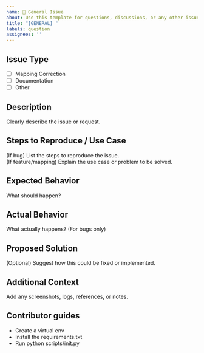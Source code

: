 ```yaml
---
name: 📝 General Issue
about: Use this template for questions, discussions, or any other issue related to the NAMASTE project
title: "[GENERAL] "
labels: question
assignees: ''
---
```


## Issue Type
- [ ]  Mapping Correction
- [ ]  Documentation
- [ ] Other

## Description
Clearly describe the issue or request.

## Steps to Reproduce / Use Case
(If bug) List the steps to reproduce the issue.  
(If feature/mapping) Explain the use case or problem to be solved.

## Expected Behavior
What should happen?

## Actual Behavior
What actually happens? (For bugs only)

## Proposed Solution
(Optional) Suggest how this could be fixed or implemented.

## Additional Context
Add any screenshots, logs, references, or notes.


## Contributor guides
- Create a virtual env
- Install the requirements.txt
- Run python scripts/init.py